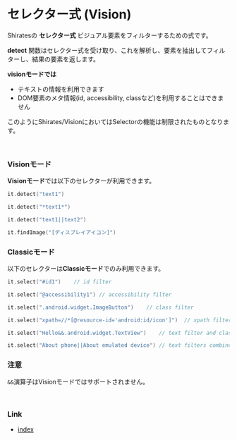 # セレクター式 (Vision)

Shiratesの **セレクター式** ビジュアル要素をフィルターするための式です。

**detect** 関数はセレクター式を受け取り、これを解析し、要素を抽出してフィルターし、結果の要素を返します。

**visionモードでは**

- テキストの情報を利用できます
- DOM要素のメタ情報(id, accessibility, classなど)を利用することはできません

このようにShirates/VisionにおいてはSelectorの機能は制限されたものとなります。

<br>

### Visionモード

**Visionモード**では以下のセレクターが利用できます。

```kotlin
it.detect("text1")

it.detect("*text1*")

it.detect("text1||text2")

it.findImage("[ディスプレイアイコン]")
```

### Classicモード

以下のセレクターは**Classicモード**でのみ利用できます。

```kotlin
it.select("#id1")    // id filter

it.select("@accessibility1") // accessibility filter

it.select(".android.widget.ImageButton")    // class filter

it.select("xpath=//*[@resource-id='android:id/icon']")  // xpath filter

it.select("Hello&&.android.widget.TextView")    // text filter and class filter combined with "&&"(and) operator

it.select("About phone||About emulated device") // text filters combined with "||"(or) operator
```

### 注意

`&&`演算子はVisionモードではサポートされません。

<br>

### Link

- [index](../../../index_ja.md)
